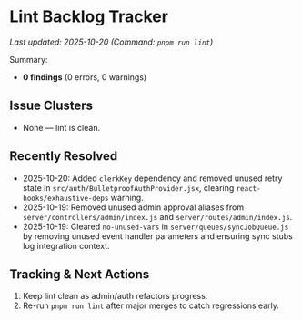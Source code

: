 # Lint Backlog Tracker

_Last updated: 2025-10-20 (Command: `pnpm run lint`)_

Summary:
- **0 findings** (0 errors, 0 warnings)

## Issue Clusters
- None — lint is clean.

## Recently Resolved
- 2025-10-20: Added `clerkKey` dependency and removed unused retry state in `src/auth/BulletproofAuthProvider.jsx`, clearing `react-hooks/exhaustive-deps` warning.
- 2025-10-19: Removed unused admin approval aliases from `server/controllers/admin/index.js` and `server/routes/admin/index.js`.
- 2025-10-19: Cleared `no-unused-vars` in `server/queues/syncJobQueue.js` by removing unused event handler parameters and ensuring sync stubs log integration context.

## Tracking & Next Actions
1. Keep lint clean as admin/auth refactors progress.
2. Re-run `pnpm run lint` after major merges to catch regressions early.
